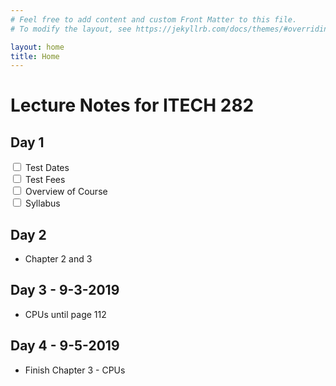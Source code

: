 ```yaml
---
# Feel free to add content and custom Front Matter to this file.
# To modify the layout, see https://jekyllrb.com/docs/themes/#overriding-theme-defaults

layout: home
title: Home
---
```


Lecture Notes for ITECH 282
===========================

## Day 1 

<form>
<input type="checkbox"> Test Dates<br>
<input type="checkbox"> Test Fees<br>
<input type="checkbox"> Overview of Course<br>
<input type="checkbox"> Syllabus<br>
</form>

## Day 2

* Chapter 2 and 3

## Day 3 - 9-3-2019

* CPUs until page 112

## Day 4 - 9-5-2019

* Finish Chapter 3 - CPUs
